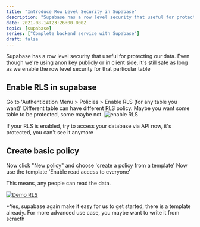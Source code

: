```yaml
---
title: "Introduce Row Level Security in Supabase"
description: "Supabase has a row level security that useful for protecting our data. Even though we're using anon key publicly or in client side, it's still safe as long as we enable the row level security for that particular table"
date: 2021-08-14T23:26:00.000Z
topic: [supabase]
series: ["Complete backend service with Supabase"]
draft: false
---
```

Supabase has a row level security that useful for protecting our data. Even though we're using anon key publicly or in client side, it's still safe as long as we enable the row level security for that particular table



## Enable RLS in supabase

Go to 'Authentication Menu > Policies > Enable RLS (for any table you want)' 
Different table can have different RLS policy. Maybe you want some table to be protected, some maybe not.
![enable RLS](https://i.imgur.com/BpllvKZ.png)

If your RLS is enabled, try to access your database via API now, it's protected, you can't see it anymore

## Create basic policy

Now click "New policy"
and choose 'create a policy from a template' 
Now use the template 'Enable read access to everyone'

This means, any people can read the data.

[![Demo RLS]({https://i.imgur.com/09hcCch.mp4})]({https://i.imgur.com/09hcCch.mp4} "Demo RLS")

*Yes, supabase again make it easy for us to get started, there is a template already. For more advanced use case, you maybe want to write it from scracth


